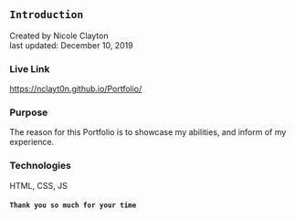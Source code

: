 ## `Introduction`
Created by Nicole Clayton<br/>
last updated: December 10, 2019

### Live Link
https://nclayt0n.github.io/Portfolio/

### Purpose
The reason for this Portfolio is to showcase my abilities, and inform of my experience.


### Technologies
HTML, CSS, JS


#### `Thank you so much for your time`